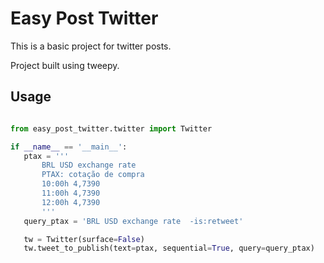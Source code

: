
# Easy Post Twitter

This is a basic project for twitter posts.

Project built using tweepy.


## Usage

 ```Python

 from easy_post_twitter.twitter import Twitter

if __name__ == '__main__':
    ptax = '''
        BRL USD exchange rate
        PTAX: cotação de compra
        10:00h 4,7390
        11:00h 4,7390  
        12:00h 4,7390  
        '''
    query_ptax = 'BRL USD exchange rate  -is:retweet'

    tw = Twitter(surface=False)
    tw.tweet_to_publish(text=ptax, sequential=True, query=query_ptax)
 
 ```

